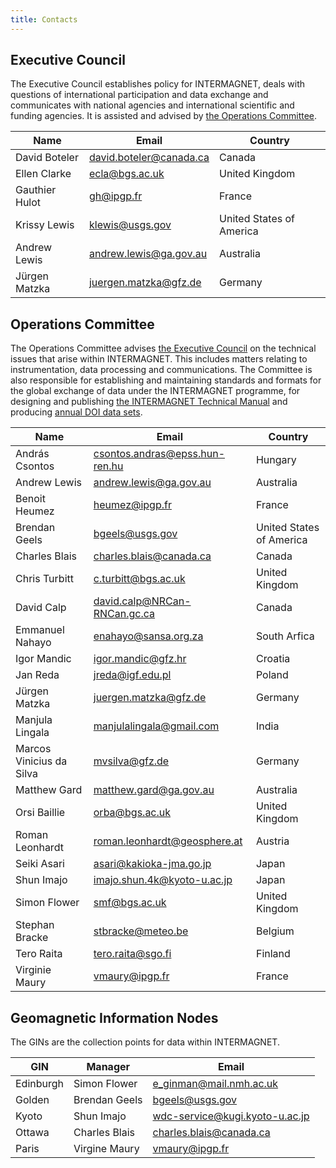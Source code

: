 ```yaml
---
title: Contacts
---
```


## Executive Council

The Executive Council establishes policy for INTERMAGNET, deals with questions of international participation and data exchange and communicates with national agencies and international scientific and funding agencies. It is assisted and advised by [the Operations Committee](#operations-committee).

| Name |  Email | Country |
|------|--------|---------|
| David Boteler | david.boteler@canada.ca | Canada |
| Ellen Clarke | ecla@bgs.ac.uk | United Kingdom |
| Gauthier Hulot | gh@ipgp.fr | France |
| Krissy Lewis | klewis@usgs.gov | United States of America |
| Andrew Lewis | andrew.lewis@ga.gov.au | Australia |
| Jürgen Matzka | juergen.matzka@gfz.de | Germany |

## Operations Committee

The Operations Committee advises [the Executive Council](#executive-council) on the technical issues that arise within INTERMAGNET. This includes matters relating to instrumentation, data processing and communications. The Committee is also responsible for establishing and maintaining standards and formats for the global exchange of data under the INTERMAGNET programme, for designing and publishing [the INTERMAGNET Technical Manual](/docs/Technical-Manual/technical_manual.pdf) and producing [annual DOI data sets](/data_conditions.md).

| Name                     | Email                          | Country                  |
|--------------------------|--------------------------------|--------------------------|
| András Csontos           | csontos.andras@epss.hun-ren.hu | Hungary                  |
| Andrew Lewis             | andrew.lewis@ga.gov.au         | Australia                |
| Benoit Heumez            | heumez@ipgp.fr                 | France                   |
| Brendan Geels            | bgeels@usgs.gov                | United States of America |
| Charles Blais            | charles.blais@canada.ca        | Canada                   |
| Chris Turbitt            | c.turbitt@bgs.ac.uk            | United Kingdom           |
| David Calp               | david.calp@NRCan-RNCan.gc.ca   | Canada                   |
| Emmanuel Nahayo          | enahayo@sansa.org.za           | South Arfica             |
| Igor Mandic              | igor.mandic@gfz.hr             | Croatia                  |
| Jan Reda                 | jreda@igf.edu.pl               | Poland                   |
| Jürgen Matzka            | juergen.matzka@gfz.de          | Germany                  |
| Manjula Lingala          | manjulalingala@gmail.com       | India                    |
| Marcos Vinicius da Silva | mvsilva@gfz.de                 | Germany                  |
| Matthew Gard             | matthew.gard@ga.gov.au         | Australia                |
| Orsi Baillie             | orba@bgs.ac.uk                 | United Kingdom           |
| Roman Leonhardt          | roman.leonhardt@geosphere.at   | Austria                  |
| Seiki Asari              | asari@kakioka-jma.go.jp        | Japan                    |
| Shun Imajo               | imajo.shun.4k@kyoto-u.ac.jp    | Japan                    |
| Simon Flower             | smf@bgs.ac.uk                  | United Kingdom           |
| Stephan Bracke           | stbracke@meteo.be              | Belgium                  |
| Tero Raita               | tero.raita@sgo.fi              | Finland                  |
| Virginie Maury           | vmaury@ipgp.fr                 | France                   |


## Geomagnetic Information Nodes
The GINs are the collection points for data within INTERMAGNET.

| GIN       | Manager       | Email                           |
|-----------|---------------|---------------------------------|
| Edinburgh | Simon Flower  | e_ginman@mail.nmh.ac.uk         |
| Golden    | Brendan Geels | bgeels@usgs.gov                 |
| Kyoto     | Shun Imajo    | wdc-service@kugi.kyoto-u.ac.jp  |
| Ottawa    | Charles Blais | charles.blais@canada.ca         |
| Paris     | Virgine Maury | vmaury@ipgp.fr                  |


